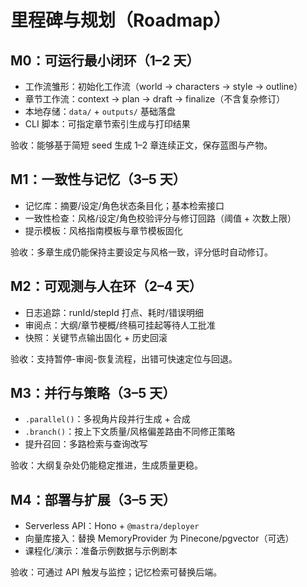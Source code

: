 # 里程碑与规划（Roadmap）

## M0：可运行最小闭环（1–2 天）

- 工作流雏形：初始化工作流（world → characters → style → outline）
- 章节工作流：context → plan → draft → finalize（不含复杂修订）
- 本地存储：`data/` + `outputs/` 基础落盘
- CLI 脚本：可指定章节索引生成与打印结果

验收：能够基于简短 seed 生成 1–2 章连续正文，保存蓝图与产物。

## M1：一致性与记忆（3–5 天）

- 记忆库：摘要/设定/角色状态条目化；基本检索接口
- 一致性检查：风格/设定/角色校验评分与修订回路（阈值 + 次数上限）
- 提示模板：风格指南模板与章节模板固化

验收：多章生成仍能保持主要设定与风格一致，评分低时自动修订。

## M2：可观测与人在环（2–4 天）

- 日志追踪：runId/stepId 打点、耗时/错误明细
- 审阅点：大纲/章节梗概/终稿可挂起等待人工批准
- 快照：关键节点输出固化 + 历史回滚

验收：支持暂停-审阅-恢复流程，出错可快速定位与回退。

## M3：并行与策略（3–5 天）

- `.parallel()`：多视角片段并行生成 + 合成
- `.branch()`：按上下文质量/风格偏差路由不同修正策略
- 提升召回：多路检索与查询改写

验收：大纲复杂处仍能稳定推进，生成质量更稳。

## M4：部署与扩展（3–5 天）

- Serverless API：Hono + `@mastra/deployer`
- 向量库接入：替换 MemoryProvider 为 Pinecone/pgvector（可选）
- 课程化/演示：准备示例数据与示例剧本

验收：可通过 API 触发与监控；记忆检索可替换后端。

